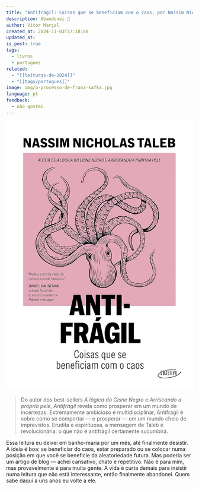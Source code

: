 ```yaml
---
title: "Antifrágil: Coisas que se beneficiam com o caos, por Nassim Nicholas Taleb"
description: Abandonei 🫣
author: Vítor Marçal
created_at: 2024-11-03T17:18:00
updated_at: 
is_post: true
tags:
  - livros
  - portugues
related:
  - "[[leituras-de-2024]]"
  - "[[tags/portugues]]"
image: img/o-processo-de-franz-kafka.jpg
language: pt
feedback:
  - não gostei
---
```


![antifragil-coisas-que-se-beneficiam-com-o-caos](img/antifragil-coisas-que-se-beneficiam-com-o-caos.jpg)

> Do autor dos best-sellers _A lógica do Cisne Negro_ e _Arriscando a própria pele_, _Antifrágil_ revela como prosperar em um mundo de incertezas. Extremamente ambicioso e multidisciplinar, Antifrágil é sobre como se comportar ― e prosperar ― em um mundo cheio de imprevistos. Erudita e espirituosa, a mensagem de Taleb é revolucionária: o que não é antifrágil certamente sucumbirá.

Essa leitura eu deixei em banho-maria por um mês, até finalmente desistir. A ideia é boa: se beneficiar do caos, estar preparado ou se colocar numa posição em que você se beneficie da aleatoriedade futura. Mas poderia ser um artigo de blog — achei cansativo, chato e repetitivo. Não é para mim, mas provavelmente é para muita gente. A vida é curta demais para insistir numa leitura que não está interessante, então finalmente abandonei. Quem sabe daqui a uns anos eu volte a ele.